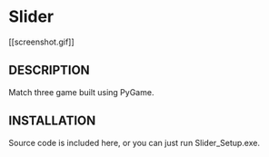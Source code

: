 Slider
======

[[screenshot.gif]]

## DESCRIPTION

Match three game built using PyGame.

## INSTALLATION

Source code is included here, or you can just run Slider_Setup.exe.
